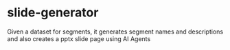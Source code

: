 # slide-generator
Given a dataset for segments, it generates segment names and descriptions and also creates a pptx slide page using AI Agents
